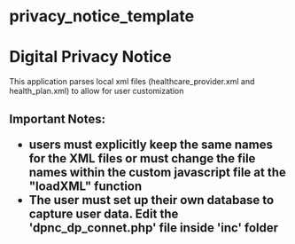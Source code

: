 privacy_notice_template
=======================

<h1>Digital Privacy Notice</h1>

<p>This application parses local xml files (healthcare_provider.xml and health_plan.xml) to allow for user customization</p>

<h2>Important Notes:
<ul>
  <li>users must explicitly keep the same names for the XML files or must change the file names within the custom javascript file at the "loadXML" function</li>
  <li>The user must set up their own database to capture user data.  Edit the 'dpnc_dp_connet.php' file inside 'inc' folder</li>
</ul>
